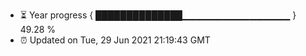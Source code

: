 - ⏳ Year progress { ██████████████▁▁▁▁▁▁▁▁▁▁▁▁▁▁▁▁ } 49.28 %
- ⏰ Updated on Tue, 29 Jun 2021 21:19:43 GMT

